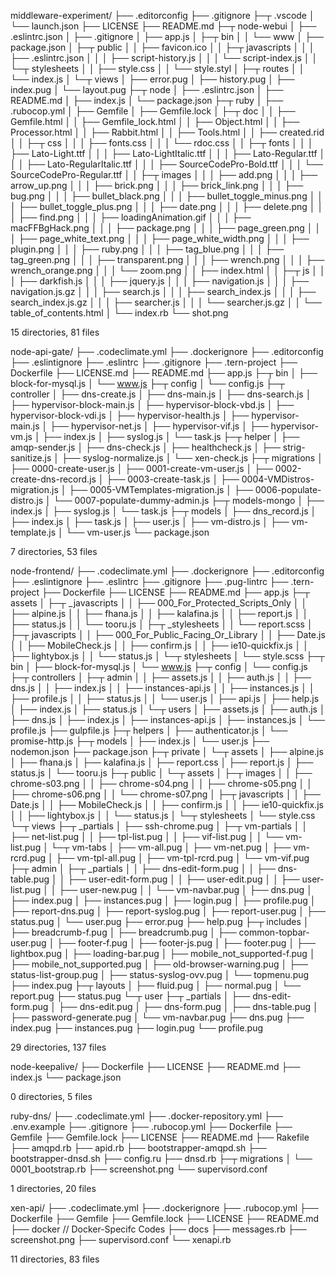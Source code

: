 middleware-experiment/
├── .editorconfig
├── .gitignore
├─┬ .vscode
│ └── launch.json
├── LICENSE
├── README.md
├─┬ node-webui
│ ├── .eslintrc.json
│ ├── .gitignore
│ ├── app.js
│ ├─┬ bin
│ │ └── www
│ ├── package.json
│ ├─┬ public
│ │ ├── favicon.ico
│ │ ├─┬ javascripts
│ │ │ ├── .eslintrc.json
│ │ │ ├── script-history.js
│ │ │ └── script-index.js
│ │ └─┬ stylesheets
│ │   ├── style.css
│ │   └── style.styl
│ ├─┬ routes
│ │ └── index.js
│ └─┬ views
│   ├── error.pug
│   ├── history.pug
│   ├── index.pug
│   └── layout.pug
├─┬ node
│ ├── .eslintrc.json
│ ├── README.md
│ ├── index.js
│ └── package.json
├─┬ ruby
│ ├── .rubocop.yml
│ ├── Gemfile
│ ├── Gemfile.lock
│ ├─┬ doc
│ │ ├── Gemfile.html
│ │ ├── Gemfile_lock.html
│ │ ├── Object.html
│ │ ├── Processor.html
│ │ ├── Rabbit.html
│ │ ├── Tools.html
│ │ ├── created.rid
│ │ ├─┬ css
│ │ │ ├── fonts.css
│ │ │ └── rdoc.css
│ │ ├─┬ fonts
│ │ │ ├── Lato-Light.ttf
│ │ │ ├── Lato-LightItalic.ttf
│ │ │ ├── Lato-Regular.ttf
│ │ │ ├── Lato-RegularItalic.ttf
│ │ │ ├── SourceCodePro-Bold.ttf
│ │ │ └── SourceCodePro-Regular.ttf
│ │ ├─┬ images
│ │ │ ├── add.png
│ │ │ ├── arrow_up.png
│ │ │ ├── brick.png
│ │ │ ├── brick_link.png
│ │ │ ├── bug.png
│ │ │ ├── bullet_black.png
│ │ │ ├── bullet_toggle_minus.png
│ │ │ ├── bullet_toggle_plus.png
│ │ │ ├── date.png
│ │ │ ├── delete.png
│ │ │ ├── find.png
│ │ │ ├── loadingAnimation.gif
│ │ │ ├── macFFBgHack.png
│ │ │ ├── package.png
│ │ │ ├── page_green.png
│ │ │ ├── page_white_text.png
│ │ │ ├── page_white_width.png
│ │ │ ├── plugin.png
│ │ │ ├── ruby.png
│ │ │ ├── tag_blue.png
│ │ │ ├── tag_green.png
│ │ │ ├── transparent.png
│ │ │ ├── wrench.png
│ │ │ ├── wrench_orange.png
│ │ │ └── zoom.png
│ │ ├── index.html
│ │ ├─┬ js
│ │ │ ├── darkfish.js
│ │ │ ├── jquery.js
│ │ │ ├── navigation.js
│ │ │ ├── navigation.js.gz
│ │ │ ├── search.js
│ │ │ ├── search_index.js
│ │ │ ├── search_index.js.gz
│ │ │ ├── searcher.js
│ │ │ └── searcher.js.gz
│ │ └── table_of_contents.html
│ └── index.rb
└── shot.png

15 directories, 81 files

node-api-gate/
├── .codeclimate.yml
├── .dockerignore
├── .editorconfig
├── .eslintignore
├── .eslintrc
├── .gitignore
├── .tern-project
├── Dockerfile
├── LICENSE.md
├── README.md
├── app.js
├─┬ bin
│ ├── block-for-mysql.js
│ └── www.js
├─┬ config
│ └── config.js
├─┬ controller
│ ├── dns-create.js
│ ├── dns-main.js
│ ├── dns-search.js
│ ├── hypervisor-block-main.js
│ ├── hypervisor-block-vbd.js
│ ├── hypervisor-block-vdi.js
│ ├── hypervisor-health.js
│ ├── hypervisor-main.js
│ ├── hypervisor-net.js
│ ├── hypervisor-vif.js
│ ├── hypervisor-vm.js
│ ├── index.js
│ ├── syslog.js
│ └── task.js
├─┬ helper
│ ├── amqp-sender.js
│ ├── dns-check.js
│ ├── healthcheck.js
│ ├── strig-sanitize.js
│ ├── syslog-normalize.js
│ └── xen-check.js
├─┬ migrations
│ ├── 0000-create-user.js
│ ├── 0001-create-vm-user.js
│ ├── 0002-create-dns-record.js
│ ├── 0003-create-task.js
│ ├── 0004-VMDistros-migration.js
│ ├── 0005-VMTemplates-migration.js
│ ├── 0006-populate-distro.js
│ └── 0007-populate-dummy-admin.js
├─┬ models-mongo
│ ├── index.js
│ ├── syslog.js
│ └── task.js
├─┬ models
│ ├── dns_record.js
│ ├── index.js
│ ├── task.js
│ ├── user.js
│ ├── vm-distro.js
│ ├── vm-template.js
│ └── vm-user.js
└── package.json

7 directories, 53 files

node-frontend/
├── .codeclimate.yml
├── .dockerignore
├── .editorconfig
├── .eslintignore
├── .eslintrc
├── .gitignore
├── .pug-lintrc
├── .tern-project
├── Dockerfile
├── LICENSE
├── README.md
├── app.js
├─┬ assets
│ ├─┬ _javascripts
│ │ ├── 000_For_Protected_Scripts_Only
│ │ ├── alpine.js
│ │ ├── fhana.js
│ │ ├── kalafina.js
│ │ ├── report.js
│ │ ├── status.js
│ │ └── tooru.js
│ ├─┬ _stylesheets
│ │ └── report.scss
│ ├─┬ javascripts
│ │ ├── 000_For_Public_Facing_Or_Library
│ │ ├── Date.js
│ │ ├── MobileCheck.js
│ │ ├── confirm.js
│ │ ├── ie10-quickfix.js
│ │ ├── lightybox.js
│ │ └── status.js
│ └─┬ stylesheets
│   └── style.scss
├─┬ bin
│ ├── block-for-mysql.js
│ └── www.js
├─┬ config
│ └── config.js
├─┬ controllers
│ ├─┬ admin
│ │ ├── assets.js
│ │ ├── auth.js
│ │ ├── dns.js
│ │ ├── index.js
│ │ ├── instances-api.js
│ │ ├── instances.js
│ │ ├── profile.js
│ │ ├── status.js
│ │ └── user.js
│ ├── api.js
│ ├── help.js
│ ├── index.js
│ ├── status.js
│ └─┬ users
│   ├── assets.js
│   ├── auth.js
│   ├── dns.js
│   ├── index.js
│   ├── instances-api.js
│   ├── instances.js
│   └── profile.js
├── gulpfile.js
├─┬ helpers
│ ├── authenticator.js
│ └── promise-http.js
├─┬ models
│ ├── index.js
│ └── user.js
├── nodemon.json
├── package.json
├─┬ private
│ └─┬ assets
│   ├── alpine.js
│   ├── fhana.js
│   ├── kalafina.js
│   ├── report.css
│   ├── report.js
│   ├── status.js
│   └── tooru.js
├─┬ public
│ └─┬ assets
│   ├─┬ images
│   │ ├── chrome-s03.png
│   │ ├── chrome-s04.png
│   │ ├── chrome-s05.png
│   │ ├── chrome-s06.png
│   │ └── chrome-s07.png
│   ├─┬ javascripts
│   │ ├── Date.js
│   │ ├── MobileCheck.js
│   │ ├── confirm.js
│   │ ├── ie10-quickfix.js
│   │ ├── lightybox.js
│   │ └── status.js
│   └─┬ stylesheets
│     └── style.css
└─┬ views
  ├─┬ _partials
  │ ├── ssh-chrome.pug
  │ ├─┬ vm-partials
  │ │ ├── net-list.pug
  │ │ ├── tpl-list.pug
  │ │ ├── vif-list.pug
  │ │ └── vm-list.pug
  │ └─┬ vm-tabs
  │   ├── vm-all.pug
  │   ├── vm-net.pug
  │   ├── vm-rcrd.pug
  │   ├── vm-tpl-all.pug
  │   ├── vm-tpl-rcrd.pug
  │   └── vm-vif.pug
  ├─┬ admin
  │ ├─┬ _partials
  │ │ ├── dns-edit-form.pug
  │ │ ├── dns-table.pug
  │ │ ├── user-edit-form.pug
  │ │ ├── user-edit.pug
  │ │ ├── user-list.pug
  │ │ ├── user-new.pug
  │ │ └── vm-navbar.pug
  │ ├── dns.pug
  │ ├── index.pug
  │ ├── instances.pug
  │ ├── login.pug
  │ ├── profile.pug
  │ ├── report-dns.pug
  │ ├── report-syslog.pug
  │ ├── report-user.pug
  │ ├── status.pug
  │ └── user.pug
  ├── error.pug
  ├── help.pug
  ├─┬ includes
  │ ├── breadcrumb-f.pug
  │ ├── breadcrumb.pug
  │ ├── common-topbar-user.pug
  │ ├── footer-f.pug
  │ ├── footer-js.pug
  │ ├── footer.pug
  │ ├── lightbox.pug
  │ ├── loading-bar.pug
  │ ├── mobile_not_supported-f.pug
  │ ├── mobile_not_supported.pug
  │ ├── old-browser-warning.pug
  │ ├── status-list-group.pug
  │ ├── status-syslog-ovv.pug
  │ └── topmenu.pug
  ├── index.pug
  ├─┬ layouts
  │ ├── fluid.pug
  │ ├── normal.pug
  │ └── report.pug
  ├── status.pug
  └─┬ user
    ├─┬ _partials
    │ ├── dns-edit-form.pug
    │ ├── dns-edit.pug
    │ ├── dns-form.pug
    │ ├── dns-table.pug
    │ ├── password-generate.pug
    │ └── vm-navbar.pug
    ├── dns.pug
    ├── index.pug
    ├── instances.pug
    ├── login.pug
    └── profile.pug

29 directories, 137 files

node-keepalive/
├── Dockerfile
├── LICENSE
├── README.md
├── index.js
└── package.json

0 directories, 5 files

ruby-dns/
├── .codeclimate.yml
├── .docker-repository.yml
├── .env.example
├── .gitignore
├── .rubocop.yml
├── Dockerfile
├── Gemfile
├── Gemfile.lock
├── LICENSE
├── README.md
├── Rakefile
├── amqpd.rb
├── apid.rb
├── bootstrapper-amqpd.sh
├── bootstrapper-dnsd.sh
├── config.ru
├── dnsd.rb
├─┬ migrations
│ └── 0001_bootstrap.rb
├── screenshot.png
└── supervisord.conf

1 directories, 20 files

xen-api/
├── .codeclimate.yml
├── .dockerignore
├── .rubocop.yml
├── Dockerfile
├── Gemfile
├── Gemfile.lock
├── LICENSE
├── README.md
├── docker // Docker-Specifc Codes
├── docs
├── messages.rb
├── screenshot.png
├── supervisord.conf
└── xenapi.rb

11 directories, 83 files

